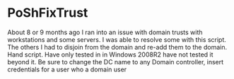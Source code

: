 # PoShFixTrust
About 8 or 9 months ago I ran into an issue with domain trusts with workstations and some servers.  I was able to resolve some with this script. The others I had to disjoin from the domain and re-add them to the domain.  Hand script. Have only tested in in Windows 2008R2 have not tested it beyond it.  Be sure to change the DC name to any Domain controller, insert credentials for a user who a domain user

